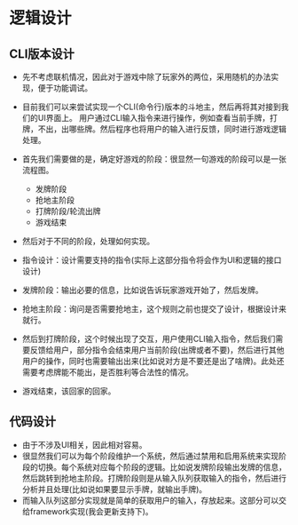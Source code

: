 # 逻辑设计

## CLI版本设计

- 先不考虑联机情况，因此对于游戏中除了玩家外的两位，采用随机的办法实现，便于功能调试。
- 目前我们可以来尝试实现一个CLI(命令行)版本的斗地主，然后再将其对接到我们的UI界面上。 用户通过CLI输入指令来进行操作，例如查看当前手牌，打牌，不出，出哪些牌。然后程序也将用户的输入进行反馈，同时进行游戏逻辑处理。
- 首先我们需要做的是，确定好游戏的阶段：很显然一句游戏的阶段可以是一张流程图。
    - 发牌阶段
    - 抢地主阶段
    - 打牌阶段/轮流出牌
    - 游戏结束
- 然后对于不同的阶段，处理如何实现。

- 指令设计：设计需要支持的指令(实际上这部分指令将会作为UI和逻辑的接口设计)

- 发牌阶段：输出必要的信息，比如说告诉玩家游戏开始了，然后发牌。
- 抢地主阶段：询问是否需要抢地主，这个规则之前也提交了设计，根据设计来就行。
- 然后到打牌阶段，这个时候出现了交互，用户使用CLI输入指令，然后我们需要反馈给用户，部分指令会结束用户当前阶段(出牌或者不要)，然后进行其他用户的操作，同时也需要输出出来(比如说对方是不要还是出了啥牌)。此处还需要考虑牌能不能出，是否胜利等合法性的情况。
- 游戏结束，该回家的回家。

## 代码设计

- 由于不涉及UI相关，因此相对容易。
- 很显然我们可以为每个阶段维护一个系统，然后通过禁用和启用系统来实现阶段的切换。每个系统对应每个阶段的逻辑。比如说发牌阶段输出发牌的信息，然后跳转到抢地主阶段。打牌阶段则是从输入队列获取输入的指令，然后进行分析并且处理(比如说如果要显示手牌，就输出手牌)。
- 而输入队列这部分实现就是简单的获取用户的输入，存放起来。这部分可以交给framework实现(我会更新支持下)。


